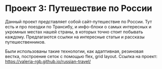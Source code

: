 # Проект 3: Путешествие по России

Данный проект представляет собой сайт-путешествие по России. Тут есть и про поездки по Трансибу, и инфо-блоки о самых интересных и укромных местах нашей страны, в которых точно стоит побывать каждому. Предлагаются  ссылки на интересные статьи и рассказы путешественников.

Были использованы такие технологии, как адаптивная, резиновая вестка, построение сеток с помощью flex, grid layout.
Ссылка на проект: https://valeria-rgb.github.io/russian-travel/
